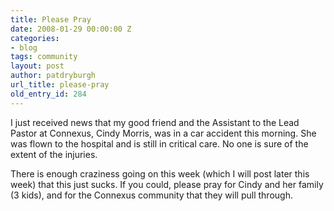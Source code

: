 ```yaml
---
title: Please Pray
date: 2008-01-29 00:00:00 Z
categories:
- blog
tags: community
layout: post
author: patdryburgh
url_title: please-pray
old_entry_id: 284
---
```


I just received news that my good friend and the Assistant to the Lead Pastor at Connexus, Cindy Morris, was in a car accident this morning.  She was flown to the hospital and is still in critical care.  No one is sure of the extent of the injuries.

There is enough craziness going on this week (which I will post later this week) that this just sucks.  If you could, please pray for Cindy and her family (3 kids), and for the Connexus community that they will pull through.